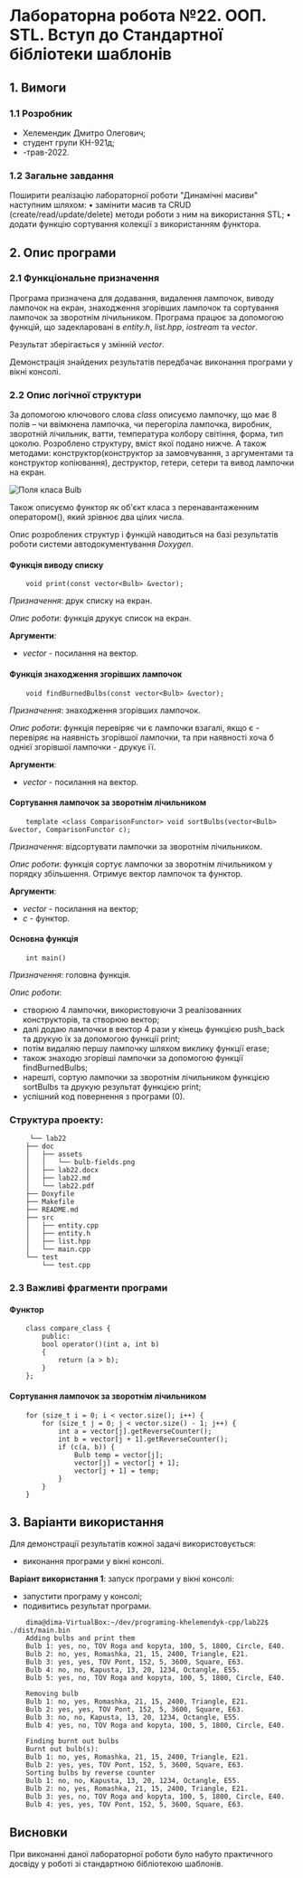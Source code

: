 # Лабораторна робота №22. ООП. STL. Вступ до Стандартної бібліотеки шаблонів

## 1. Вимоги

### 1.1 Розробник

* Хелемендик Дмитро Олегович;
* студент групи КН-921д;
* -трав-2022.

### 1.2 Загальне завдання

Поширити реалізацію лабораторної роботи "Динамічні масиви" наступним шляхом:
	• замінити масив та CRUD (create/read/update/delete) методи роботи з ним на використання STL;
	• додати функцію сортування колекції з використанням функтора.

## 2. Опис програми

### 2.1 Функціональне призначення

Програма призначена для додавання, видалення лампочок, виводу лампочок на екран, знаходження згорівших лампочок та сортування лампочок за зворотнім лічильником. Програма працює за допомогою функцій, що задекларовані в *entity.h*, *list.hрр*, *iostream* та *vector*.

Результат зберігається у змінній *vector*.

Демонстрація знайдених результатів передбачає виконання програми у вікні консолі.

### 2.2 Опис логічної структури

За допомогою ключового слова *class* описуємо лампочку, що має 8 полів – чи ввімкнена лампочка, чи перегоріла лампочка, виробник, зворотній лічильник, ватти, температура колбору світіння, форма, тип цоколю. Розроблено структуру, вміст якої подано нижче. А також методами: конструктор(конструктор за замовчування, з аргументами та конструктор копіювання), деструктор, гетери, сетери та вивод лампочки на екран.

![Поля класа Bulb](assets/bulb-fields.png)

Також описуємо функтор як об'єкт класа з перенавантаженним оператором(), який зрівнює два цілих числа. 

Опис розроблених структур і функцій наводиться на базі результатів роботи системи автодокументування *Doxygen*.

#### Функція виводу списку

```
	void print(const vector<Bulb> &vector);
```

*Призначення*: друк списку на екран.

*Опис роботи*: функція друкує список на екран.

**Аргументи**:

- *vector* - посилання на вектор.

#### Функція знаходження згорівших лампочок

```
	void findBurnedBulbs(const vector<Bulb> &vector);
```

*Призначення*: знаходження згорівших лампочок.

*Опис роботи*: функція перевіряє чи є лампочки взагалі, якщо є - перевіряє на наявність згорівшої лампочки, та при наявності хоча б однієї згорівшої лампочки - друкує її.

**Аргументи**:

- *vector* - посилання на вектор.

#### Сортування лампочок за зворотнім лічильником

```
	template <class ComparisonFunctor> void sortBulbs(vector<Bulb> &vector, ComparisonFunctor c);
```

*Призначення*: відсортувати лампочки за зворотнім лічильником.

*Опис роботи*: функція сортує лампочки за зворотнім лічильником у порядку збільшення. Отримує вектор лампочок та функтор.

**Аргументи**:

- *vector* - посилання на вектор;
- *с* - функтор.

#### Основна функція

```
	int main() 
```

*Призначення*: головна функція.

*Опис роботи*: 

 - створюю 4 лампочки, використовуючи 3 реалізованних конструкторів, та створюю вектор;
 - далі додаю лампочки в вектор 4 рази у кінець функцією push_back та друкую їх за допомогою функції print;
 - потім видаляю першу лампочку шляхом виклику функції erase;
 - також знаходю згорівші лампочки за допомогою функції findBurnedBulbs;
 - нарешті, сортую лампочки за зворотнім лічильником функцією sortBulbs та друкую результат функцією print;
 - успішний код повернення з програми (0).

### Структура проекту:

```
     └── lab22
	├── doc
	│   ├── assets
	│   │   └── bulb-fields.png
	│   ├── lab22.docx
	│   ├── lab22.md
	│   └── lab22.pdf
	├── Doxyfile
	├── Makefile
	├── README.md
	├── src
	│   ├── entity.cpp
	│   ├── entity.h
	│   ├── list.hpp
	│   └── main.cpp
	└── test
		└── test.cpp
```

### 2.3 Важливі фрагменти програми

#### Функтор

```
	class compare_class {
		public:
		bool operator()(int a, int b)
		{
			return (a > b);
		}
	};
```

#### Сортування лампочок за зворотнім лічильником

```
	for (size_t i = 0; i < vector.size(); i++) {
		for (size_t j = 0; j < vector.size() - 1; j++) {
			int a = vector[j].getReverseCounter();
			int b = vector[j + 1].getReverseCounter();
			if (c(a, b)) {
				Bulb temp = vector[j];
				vector[j] = vector[j + 1];
				vector[j + 1] = temp;
			}
		}
	}
```

## 3. Варіанти використання

Для демонстрації результатів кожної задачі використовується:

- виконання програми у вікні консолі.

**Варіант використання 1**: запуск програми у вікні консолі:

- запустити програму у консолі;
- подивитись результат програми.

```
	dima@dima-VirtualBox:~/dev/programing-khelemendyk-cpp/lab22$ ./dist/main.bin 
	Adding bulbs and print them
	Bulb 1: yes, no, TOV Roga and kopyta, 100, 5, 1800, Circle, E40.
	Bulb 2: no, yes, Romashka, 21, 15, 2400, Triangle, E21.
	Bulb 3: yes, yes, TOV Pont, 152, 5, 3600, Square, E63.
	Bulb 4: no, no, Kapusta, 13, 20, 1234, Octangle, E55.
	Bulb 5: yes, no, TOV Roga and kopyta, 100, 5, 1800, Circle, E40.

	Removing bulb
	Bulb 1: no, yes, Romashka, 21, 15, 2400, Triangle, E21.
	Bulb 2: yes, yes, TOV Pont, 152, 5, 3600, Square, E63.
	Bulb 3: no, no, Kapusta, 13, 20, 1234, Octangle, E55.
	Bulb 4: yes, no, TOV Roga and kopyta, 100, 5, 1800, Circle, E40.

	Finding burnt out bulbs
	Burnt out bulb(s):
	Bulb 1: no, yes, Romashka, 21, 15, 2400, Triangle, E21.
	Bulb 2: yes, yes, TOV Pont, 152, 5, 3600, Square, E63.
	Sorting bulbs by reverse counter
	Bulb 1: no, no, Kapusta, 13, 20, 1234, Octangle, E55.
	Bulb 2: no, yes, Romashka, 21, 15, 2400, Triangle, E21.
	Bulb 3: yes, no, TOV Roga and kopyta, 100, 5, 1800, Circle, E40.
	Bulb 4: yes, yes, TOV Pont, 152, 5, 3600, Square, E63.
```

## Висновки

При виконанні даної лабораторної роботи було набуто практичного досвіду у роботі зі стандартною бібліотекою шаблонів.
